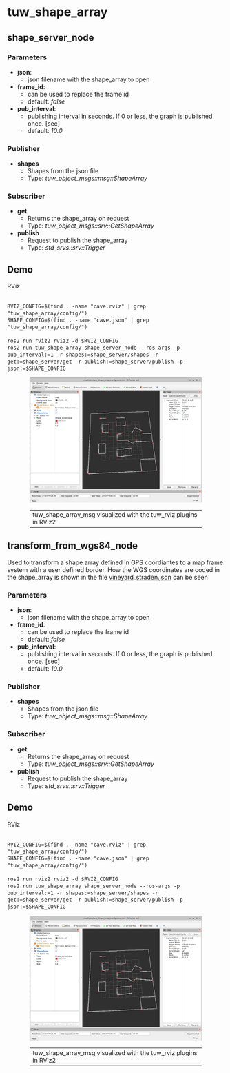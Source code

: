 # tuw_shape_array
## shape_server_node
### Parameters
* __json__: 
  * json filename with the shape_array to open
* __frame_id__: 
  * can be used to replace the frame id
  * default: *false*
* __pub_interval__: 
  * publishing interval in seconds. If 0 or less, the graph is published once. [sec]
  * default: *10.0*
### Publisher
* __shapes__
  * Shapes from the json file
  * Type: *tuw_object_msgs::msg::ShapeArray*
### Subscriber
* __get__
  * Returns the shape_array on request
  * Type: *tuw_object_msgs::srv::GetShapeArray*
* __publish__
  * Request to publish the shape_array
  * Type: *std_srvs::srv::Trigger*

## Demo
RViz
```
 
RVIZ_CONFIG=$(find . -name "cave.rviz" | grep "tuw_shape_array/config/")
SHAPE_CONFIG=$(find . -name "cave.json" | grep "tuw_shape_array/config/")

ros2 run rviz2 rviz2 -d $RVIZ_CONFIG
ros2 run tuw_shape_array shape_server_node --ros-args -p pub_interval:=1 -r shapes:=shape_server/shapes -r get:=shape_server/get -r publish:=shape_server/publish -p json:=$SHAPE_CONFIG
```

<div align="center">
<img src="res/rviz_shape_array.png" alt="shape array msgs with lines" width="400px" /><br>
<table style="width:400px;"><td>
tuw_shape_array_msg visualized with the tuw_rviz plugins in RViz2
</td></table> 
</div>

## transform_from_wgs84_node
Used to transform a shape array defined in GPS coordiantes to a map frame system with a user defined border.
How the WGS coordinates are coded in the shape_array is shown in the file [vineyard_straden.json](./config/vineyard_straden.json) can be seen
### Parameters
* __json__: 
  * json filename with the shape_array to open
* __frame_id__: 
  * can be used to replace the frame id
  * default: *false*
* __pub_interval__: 
  * publishing interval in seconds. If 0 or less, the graph is published once. [sec]
  * default: *10.0*
### Publisher
* __shapes__
  * Shapes from the json file
  * Type: *tuw_object_msgs::msg::ShapeArray*
### Subscriber
* __get__
  * Returns the shape_array on request
  * Type: *tuw_object_msgs::srv::GetShapeArray*
* __publish__
  * Request to publish the shape_array
  * Type: *std_srvs::srv::Trigger*

## Demo
RViz
```
 
RVIZ_CONFIG=$(find . -name "cave.rviz" | grep "tuw_shape_array/config/")
SHAPE_CONFIG=$(find . -name "cave.json" | grep "tuw_shape_array/config/")

ros2 run rviz2 rviz2 -d $RVIZ_CONFIG
ros2 run tuw_shape_array shape_server_node --ros-args -p pub_interval:=1 -r shapes:=shape_server/shapes -r get:=shape_server/get -r publish:=shape_server/publish -p json:=$SHAPE_CONFIG
```

<div align="center">
<img src="res/rviz_shape_array.png" alt="shape array msgs with lines" width="400px" /><br>
<table style="width:400px;"><td>
tuw_shape_array_msg visualized with the tuw_rviz plugins in RViz2
</td></table> 
</div>